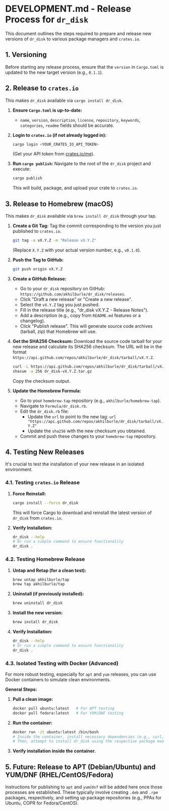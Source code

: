 # DEVELOPMENT.md - Release Process for `dr_disk`

This document outlines the steps required to prepare and release new versions of `dr_disk` to various package managers and `crates.io`.

## 1. Versioning

Before starting any release process, ensure that the `version` in `Cargo.toml` is updated to the new target version (e.g., `0.1.1`).

## 2. Release to `crates.io`

This makes `dr_disk` available via `cargo install dr_disk`.

1.  **Ensure `Cargo.toml` is up-to-date:**
    *   `name`, `version`, `description`, `license`, `repository`, `keywords`, `categories`, `readme` fields should be accurate.

2.  **Login to `crates.io` (if not already logged in):**
    ```bash
    cargo login <YOUR_CRATES_IO_API_TOKEN>
    ```
    (Get your API token from [crates.io/me](https://crates.io/me)).

3.  **Run `cargo publish`:**
    Navigate to the root of the `dr_disk` project and execute:
    ```bash
    cargo publish
    ```
    This will build, package, and upload your crate to `crates.io`.

## 3. Release to Homebrew (macOS)

This makes `dr_disk` available via `brew install dr_disk` through your tap.

1.  **Create a Git Tag:**
    Tag the commit corresponding to the version you just published to `crates.io`.
    ```bash
    git tag -a vX.Y.Z -m "Release vX.Y.Z"
    ```
    (Replace `X.Y.Z` with your actual version number, e.g., `v0.1.0`).

2.  **Push the Tag to GitHub:**
    ```bash
    git push origin vX.Y.Z
    ```

3.  **Create a GitHub Release:**
    *   Go to your `dr_disk` repository on GitHub: `https://github.com/akhilburle/dr_disk/releases`.
    *   Click "Draft a new release" or "Create a new release".
    *   Select the `vX.Y.Z` tag you just pushed.
    *   Fill in the release title (e.g., "dr_disk vX.Y.Z - Release Notes").
    *   Add a description (e.g., copy from `README.md` features or a changelog).
    *   Click "Publish release". This will generate source code archives (tarball, zip) that Homebrew will use.

4.  **Get the SHA256 Checksum:**
    Download the source code tarball for your new release and calculate its SHA256 checksum. The URL will be in the format `https://api.github.com/repos/akhilburle/dr_disk/tarball/vX.Y.Z`.
    ```bash
    curl -L https://api.github.com/repos/akhilburle/dr_disk/tarball/vX.Y.Z -o dr_disk-vX.Y.Z.tar.gz
    shasum -a 256 dr_disk-vX.Y.Z.tar.gz
    ```
    Copy the checksum output.

5.  **Update the Homebrew Formula:**
    *   Go to your `homebrew-tap` repository (e.g., `akhilburle/homebrew-tap`).
    *   Navigate to `Formula/dr_disk.rb`.
    *   Edit the `dr_disk.rb` file:
        *   Update the `url` to point to the new tag: `url "https://api.github.com/repos/akhilburle/dr_disk/tarball/vX.Y.Z"`
        *   Update the `sha256` with the new checksum you obtained.
    *   Commit and push these changes to your `homebrew-tap` repository.

## 4. Testing New Releases

It's crucial to test the installation of your new release in an isolated environment.

### 4.1. Testing `crates.io` Release

1.  **Force Reinstall:**
    ```bash
    cargo install --force dr_disk
    ```
    This will force Cargo to download and reinstall the latest version of `dr_disk` from `crates.io`.

2.  **Verify Installation:**
    ```bash
    dr_disk --help
    # Or run a simple command to ensure functionality
    dr_disk .
    ```

### 4.2. Testing Homebrew Release

1.  **Untap and Retap (for a clean test):**
    ```bash
    brew untap akhilburle/tap
    brew tap akhilburle/tap
    ```

2.  **Uninstall (if previously installed):**
    ```bash
    brew uninstall dr_disk
    ```

3.  **Install the new version:**
    ```bash
    brew install dr_disk
    ```

4.  **Verify Installation:**
    ```bash
    dr_disk --help
    # Or run a simple command to ensure functionality
    dr_disk .
    ```

### 4.3. Isolated Testing with Docker (Advanced)

For more robust testing, especially for `apt` and `yum` releases, you can use Docker containers to simulate clean environments.

**General Steps:**

1.  **Pull a clean image:**
    ```bash
    docker pull ubuntu:latest   # For APT testing
    docker pull fedora:latest   # For YUM/DNF testing
    ```

2.  **Run the container:**
    ```bash
    docker run -it ubuntu:latest /bin/bash
    # Inside the container, install necessary dependencies (e.g., curl, build-essential for Rust)
    # Then, attempt to install dr_disk using the respective package manager commands.
    ```

3.  **Verify installation inside the container.**

## 5. Future: Release to APT (Debian/Ubuntu) and YUM/DNF (RHEL/CentOS/Fedora)

Instructions for publishing to `apt` and `yum`/`dnf` will be added here once those processes are established. These typically involve creating `.deb` and `.rpm` packages, respectively, and setting up package repositories (e.g., PPAs for Ubuntu, COPR for Fedora/CentOS).

